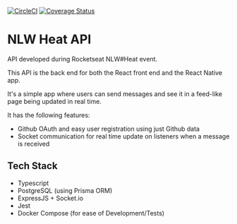 [![CircleCI](https://circleci.com/gh/suricat89/nlw-heat-api/tree/master.svg?style=shield)](https://circleci.com/gh/suricat89/nlw-heat-api/tree/master)
[![Coverage Status](https://coveralls.io/repos/github/suricat89/nlw-heat-api/badge.svg?branch=master)](https://coveralls.io/github/suricat89/nlw-heat-api?branch=master)

# NLW Heat API

API developed during Rocketseat NLW#Heat event.

This API is the back end for both the React front end and the React Native app.

It's a simple app where users can send messages and see it in a feed-like page being updated in real time.

It has the following features:
- Github OAuth and easy user registration using just Github data
- Socket communication for real time update on listeners when a message is received

## Tech Stack
- Typescript
- PostgreSQL (using Prisma ORM)
- ExpressJS + Socket.io
- Jest
- Docker Compose (for ease of Development/Tests)